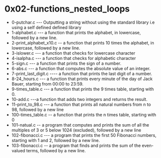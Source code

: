 # 0x02-functions_nested_loops
* 0-putchar.c --- Outputting a string without using the standard library i.e using a self defined defined library
* 1-alphabet.c --- a function that prints the alphabet, in lowercase, followed by a new line.
* 2-print_alphabet_x10.c -- a function that prints 10 times the alphabet, in lowercase, followed by a new line.
* 3-islower.c --- a function that checks for lowercase character
* 4-isalpha.c --- a function that checks for alphabetic character
* 5-sign.c ---  a function that prints the sign of a number.
* 6-abs.c --- a function that computes the absolute value of an integer.
* 7-print_last_digit.c ---- a function that prints the last digit of a number.
* 8-24_hours.c --- a function that prints every minute of the day of Jack Bauer, starting from 00:00 to 23:59.
* 9-times_table.c --- a function that prints the 9 times table, starting with 0.
* 10-add.c ---a function that adds two integers and returns the result.
* 11-print_to_98.c --- a function that prints all natural numbers from n to 98, followed by a new line
* 100-times_table.c -- a function that prints the n times table, starting with 0
* 101-natual.c -- a program that computes and prints the sum of all the multiples of 3 or 5 below 1024 (excluded), followed by a new line
* 102-fibonacci.c ---  a program that prints the first 50 Fibonacci numbers, starting with 1 and 2, followed by a new line.
* 103-fibonacci.c -- a program that finds and prints the sum of the even-valued terms, followed by a new line.
